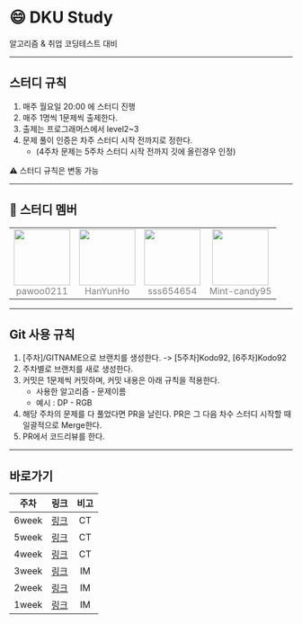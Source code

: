 # :smile: DKU Study

알고리즘 & 취업 코딩테스트 대비


---
## 스터디 규칙
1. 매주 월요일 20:00 에 스터디 진행
2. 매주 1명씩 1문제씩 출제한다.
3. 출제는 프로그래머스에서 level2~3 
4. 문제 풀이 인증은 차주 스터디 시작 전까지로 정한다.
   - (4주차 문제는 5주차 스터디 시작 전까지 깃에 올린경우 인정)   
  
:warning: 스터디 규칙은 변동 가능

---
## :book: 스터디 멤버
<table>
    <tr>
        <td style="text-align : center;"><a href = "https://github.com/pawoo0211" style="text-decoration:none; color:gray"> <img src="https://avatars.githubusercontent.com/u/79737870?v=4" width=100><br>pawoo0211</td>
        <td style="text-align : center;"><a href = "https://github.com/HanYunHo" style="text-decoration:none; color:gray"> <img src="https://avatars.githubusercontent.com/u/56039516?v=4" width=100><br>HanYunHo</td>
        <td style="text-align : center;"><a href = "https://github.com/sss654654" style="text-decoration:none; color:gray"> <img src="https://avatars.githubusercontent.com/u/84978165?v=4" width=100><br>sss654654</td>
        <td style="text-align : center;"><a href = "https://github.com/Mint-candy95" style="text-decoration:none; color:gray"> <img src="https://avatars.githubusercontent.com/u/76831873?v=4" width=100><br>Mint-candy95</td>
    </tr>
</table>

---
## Git 사용 규칙
1. [주차]/GITNAME으로 브랜치를 생성한다. -> [5주차]Kodo92, [6주차]Kodo92
2. 주차별로 브랜치를 새로 생성한다.
3. 커밋은 1문제씩 커밋하며, 커밋 내용은 아래 규칙을 적용한다.
   - 사용한 알고리즘 - 문제이름
   - 예시 : DP - RGB
4. 해당 주차의 문제를 다 풀었다면 PR을 날린다. PR은 그 다음 차수 스터디 시작할 때 일괄적으로 Merge한다.
5. PR에서 코드리뷰를 한다.

---
## 바로가기

<table>
    <thead>
        <tr>
            <th> 주차 </th>
            <th> 링크 </th>
            <th> 비고 </th>
        </tr>
    </thead>
    <tbody>
        <tr>
            <td align="center"> 6week </td>
            <td align="center"><a href="6weeks">링크</a></td>
            <td align="center"> CT </td>
        </tr>
        <tr>
            <td align="center"> 5week </td>
            <td align="center"><a href="5weeks">링크</a></td>
            <td align="center"> CT </td>
        </tr>
        <tr>
            <td align="center"> 4week </td>
            <td align="center"><a href="4weeks">링크</a></td>
            <td align="center"> CT </td>
        </tr>
        <tr>
            <td align="center"> 3week </td>
            <td align="center"><a href="3weeks">링크</a></td>
            <td align="center"> IM </td>
        </tr>
        <tr>
            <td align="center"> 2week </td>
            <td align="center"><a href="2weeks">링크</a></td>
            <td align="center"> IM </td>
        </tr>
        <tr>
            <td align="center"> 1week </td>
            <td align="center"><a href="1weeks">링크</a></td>
            <td align="center"> IM </td>
        </tr>
    </tbody>
</table>
